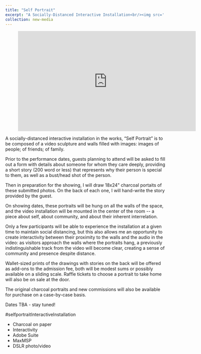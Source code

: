 ```yaml
---
title: "Self Portrait"
excerpt: "A Socially-Distanced Interactive Installation<br/><img src='../images/Chanan3.jpg'> A socially-distanced interactive installation in the works, “Self Portrait” is to be composed of a video sculpture and walls filled with images: images of people; of friends; of family."
collection: new-media
---
```



<!-- blank line -->
<figure class="video_container">
<iframe width="560" height="315" src="https://www.youtube.com/embed/g-75yj2QY54" frameborder="0" allow="accelerometer; autoplay; encrypted-media; gyroscope; picture-in-picture" allowfullscreen></iframe>
</figure>



A socially-distanced interactive installation in the works, “Self Portrait” is to be composed of a video sculpture and walls filled with images: images of people; of friends; of family.

<!--- more --->

Prior to the performance dates, guests planning to attend will be asked to fill out a form with details about someone for whom they care deeply, providing a short story (200 word or less) that represents why their person is special to them, as well as a bust/head shot of the person. 

Then in preparation for the showing, I will draw 18x24" charcoal portaits of these submitted photos. On the back of each one, I will hand-write the story provided by the guest.

On showing dates, these portraits will be hung on all the walls of the space, and the video installation will be mounted in the center of the room -- a piece about self, about community, and about their inherent interrelation. 

Only a few participants will be able to experience the installation at a given time to maintain social distancing, but this also allows me an opportunity to create interactivity between their proximity to the walls and the audio in the video: as visitors approach the walls where the portraits hang, a previously indistinguishable track from the video will become clear, creating a sense of community and presence despite distance.

Wallet-sized prints of the drawings with stories on the back will be offered as add-ons to the admission fee, both will be modest sums or possibly available on a sliding scale. Raffle tickets to choose a portrait to take home will also be on sale at the door.

The original charcoal portraits and new commissions will also be available for purchase on a case-by-case basis.  


Dates TBA - stay tuned!

#selfportraitInteractiveInstallation

<!-- blank line -->
<!-- blank line -->

- Charcoal on paper
- Interactivity 
- Adobe Suite
- MaxMSP
- DSLR photo/video
